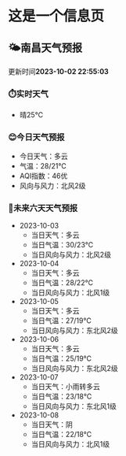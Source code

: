 # 这是一个信息页 
## 🌤️**南昌**天气预报
更新时间**2023-10-02 22:55:03**
### ⏱️实时天气
- 晴25℃
### 😊今日天气预报
- 今日天气：多云
- 气温：28/21℃
- AQI指数：46优
- 风向与风力：北风2级
### 🤩未来六天天气预报
- 2023-10-03
  - 当日天气：多云
  - 当日气温：30/23℃
  - 当日风向与风力：北风2级
- 2023-10-04
  - 当日天气：多云
  - 当日气温：28/22℃
  - 当日风向与风力：北风1级
- 2023-10-05
  - 当日天气：多云
  - 当日气温：27/19℃
  - 当日风向与风力：东北风2级
- 2023-10-06
  - 当日天气：多云
  - 当日气温：25/19℃
  - 当日风向与风力：东北风2级
- 2023-10-07
  - 当日天气：小雨转多云
  - 当日气温：23/18℃
  - 当日风向与风力：东北风1级
- 2023-10-08
  - 当日天气：阴
  - 当日气温：22/18℃
  - 当日风向与风力：北风1级

